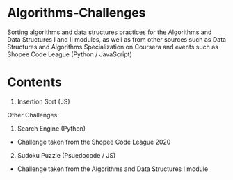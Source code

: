 # Algorithms-Challenges

Sorting algorithms and data structures practices for the Algorithms and Data Structures I and II modules, as well as from other sources such as Data Structures and Algorithms Specialization on Coursera and events such as Shopee Code League (Python / JavaScript)

# Contents  
1. Insertion Sort (JS)  
  
Other Challenges:  
1. Search Engine (Python)  
- Challenge taken from the Shopee Code League 2020  
2. Sudoku Puzzle (Psuedocode / JS)  
- Challenge taken from the Algorithms and Data Structures I module

